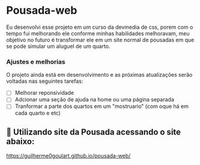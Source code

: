 # Pousada-web

Eu desenvolvi esse projeto em um curso da devmedia de css, porem com o tempo fui melhorando ele conforme minhas habilidades melhoravam, meu objetivo no futuro é transformar ele em um site normal de pousadas em que se pode simular um aluguel de um quarto.

### Ajustes e melhorias

O projeto ainda está em desenvolvimento e as próximas atualizações serão voltadas nas seguintes tarefas:

- [ ] Melhorar reponsividade 
- [ ] Adcionar uma seção de ajuda na home ou uma página separada
- [ ] Tranformar a parte dos quartos em um "mostruario" (com oque há em cada quarto e etc)

## 🚀 Utilizando site da Pousada acessando o site abaixo:

https://guilherme0goulart.github.io/pousada-web/
